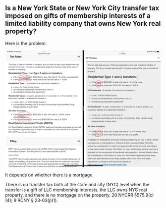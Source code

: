 ## Is a New York State or New York City transfer tax imposed on gifts of membership interests of a limited liability company that owns New York real property? 

Here is the problem: 

![](resources/re-llc-gift-transfer-tax.jpeg)

It depends on whether there is a mortgage. 

There is no transfer tax both at the state and city (NYC) level when the transfer is a gift of LLC membership interests, the LLC owns NYC real property, and there is no mortgage on the property. 20 NYCRR §575.9(c)(4); 9 RCNY § 23-03(j)(1). 

<!-- I was part of an extensive discussion in March 31, 2023 on the NYSBA RE listserv. -->